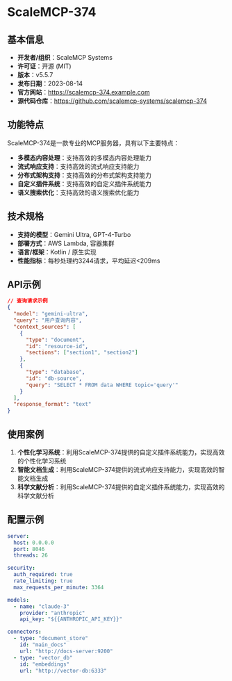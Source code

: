 # ScaleMCP-374

## 基本信息

- **开发者/组织**：ScaleMCP Systems
- **许可证**：开源 (MIT)
- **版本**：v5.5.7
- **发布日期**：2023-08-14
- **官方网站**：https://scalemcp-374.example.com
- **源代码仓库**：https://github.com/scalemcp-systems/scalemcp-374

## 功能特点

ScaleMCP-374是一款专业的MCP服务器，具有以下主要特点：

- **多模态内容处理**：支持高效的多模态内容处理能力
- **流式响应支持**：支持高效的流式响应支持能力
- **分布式架构支持**：支持高效的分布式架构支持能力
- **自定义插件系统**：支持高效的自定义插件系统能力
- **语义搜索优化**：支持高效的语义搜索优化能力


## 技术规格

- **支持的模型**：Gemini Ultra, GPT-4-Turbo
- **部署方式**：AWS Lambda, 容器集群
- **语言/框架**：Kotlin / 原生实现
- **性能指标**：每秒处理约3244请求，平均延迟<209ms

## API示例

```json
// 查询请求示例
{
  "model": "gemini-ultra",
  "query": "用户查询内容",
  "context_sources": [
    {
      "type": "document",
      "id": "resource-id",
      "sections": ["section1", "section2"]
    },
    {
      "type": "database",
      "id": "db-source",
      "query": "SELECT * FROM data WHERE topic='query'"
    }
  ],
  "response_format": "text"
}
```

## 使用案例

1. **个性化学习系统**：利用ScaleMCP-374提供的自定义插件系统能力，实现高效的个性化学习系统
2. **智能文档生成**：利用ScaleMCP-374提供的流式响应支持能力，实现高效的智能文档生成
3. **科学文献分析**：利用ScaleMCP-374提供的自定义插件系统能力，实现高效的科学文献分析


## 配置示例

```yaml
server:
  host: 0.0.0.0
  port: 8046
  threads: 26

security:
  auth_required: true
  rate_limiting: true
  max_requests_per_minute: 3364

models:
  - name: "claude-3"
    provider: "anthropic"
    api_key: "${{ANTHROPIC_API_KEY}}"

connectors:
  - type: "document_store"
    id: "main_docs"
    url: "http://docs-server:9200"
  - type: "vector_db"
    id: "embeddings"
    url: "http://vector-db:6333"
```